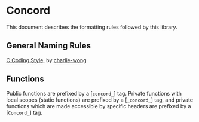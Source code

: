# Concord

This document describes the formatting rules followed by this library.

## General Naming Rules

[C Coding Style](https://github.com/charlie-wong/coding-style/blob/master/c/Naming.rst), by [charlie-wong](https://github.com/charlie-wong)

## Functions

Public functions are prefixed by a [`concord_`] tag. Private functions with local scopes (static functions) are prefixed by a [`_concord_`] tag, and private functions which are made accessible by specific headers are prefixed by a [`Concord_`] tag.
  

